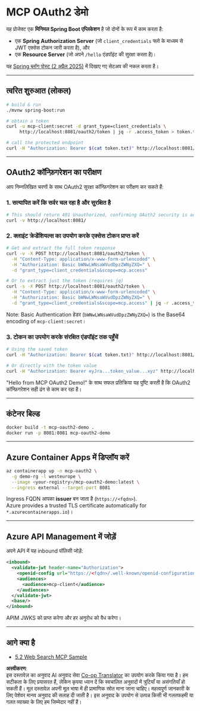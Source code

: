 <!--
CO_OP_TRANSLATOR_METADATA:
{
  "original_hash": "9dc0d1fc8ddcd9426558f0d200894951",
  "translation_date": "2025-06-02T12:11:01+00:00",
  "source_file": "05-AdvancedTopics/mcp-oauth2-demo/README.md",
  "language_code": "hi"
}
-->
# MCP OAuth2 डेमो

यह प्रोजेक्ट एक **मिनिमल Spring Boot एप्लिकेशन** है जो दोनों के रूप में काम करता है:

* एक **Spring Authorization Server** (जो `client_credentials` फ्लो के माध्यम से JWT एक्सेस टोकन जारी करता है), और  
* एक **Resource Server** (जो अपने `/hello` एंडपॉइंट की सुरक्षा करता है)।

यह [Spring ब्लॉग पोस्ट (2 अप्रैल 2025)](https://spring.io/blog/2025/04/02/mcp-server-oauth2) में दिखाए गए सेटअप की नकल करता है।

---

## त्वरित शुरुआत (लोकल)

```bash
# build & run
./mvnw spring-boot:run

# obtain a token
curl -u mcp-client:secret -d grant_type=client_credentials \
     http://localhost:8081/oauth2/token | jq -r .access_token > token.txt

# call the protected endpoint
curl -H "Authorization: Bearer $(cat token.txt)" http://localhost:8081/hello
```

---

## OAuth2 कॉन्फ़िगरेशन का परीक्षण

आप निम्नलिखित चरणों के साथ OAuth2 सुरक्षा कॉन्फ़िगरेशन का परीक्षण कर सकते हैं:

### 1. सत्यापित करें कि सर्वर चल रहा है और सुरक्षित है

```bash
# This should return 401 Unauthorized, confirming OAuth2 security is active
curl -v http://localhost:8081/
```

### 2. क्लाइंट क्रेडेंशियल्स का उपयोग करके एक्सेस टोकन प्राप्त करें

```bash
# Get and extract the full token response
curl -v -X POST http://localhost:8081/oauth2/token \
  -H "Content-Type: application/x-www-form-urlencoded" \
  -H "Authorization: Basic bWNwLWNsaWVudDpzZWNyZXQ=" \
  -d "grant_type=client_credentials&scope=mcp.access"

# Or to extract just the token (requires jq)
curl -s -X POST http://localhost:8081/oauth2/token \
  -H "Content-Type: application/x-www-form-urlencoded" \
  -H "Authorization: Basic bWNwLWNsaWVudDpzZWNyZXQ=" \
  -d "grant_type=client_credentials&scope=mcp.access" | jq -r .access_token > token.txt
```

Note: Basic Authentication हेडर (`bWNwLWNsaWVudDpzZWNyZXQ=`) is the Base64 encoding of `mcp-client:secret`।

### 3. टोकन का उपयोग करके संरक्षित एंडपॉइंट तक पहुँचें

```bash
# Using the saved token
curl -H "Authorization: Bearer $(cat token.txt)" http://localhost:8081/hello

# Or directly with the token value
curl -H "Authorization: Bearer eyJra...token_value...xyz" http://localhost:8081/hello
```

"Hello from MCP OAuth2 Demo!" के साथ सफल प्रतिक्रिया यह पुष्टि करती है कि OAuth2 कॉन्फ़िगरेशन सही ढंग से काम कर रहा है।

---

## कंटेनर बिल्ड

```bash
docker build -t mcp-oauth2-demo .
docker run -p 8081:8081 mcp-oauth2-demo
```

---

## **Azure Container Apps** में डिप्लॉय करें

```bash
az containerapp up -n mcp-oauth2 \
  -g demo-rg -l westeurope \
  --image <your-registry>/mcp-oauth2-demo:latest \
  --ingress external --target-port 8081
```

Ingress FQDN आपका **issuer** बन जाता है (`https://<fqdn>`).  
Azure provides a trusted TLS certificate automatically for `*.azurecontainerapps.io`)।

---

## **Azure API Management** में जोड़ें

अपने API में यह inbound पॉलिसी जोड़ें:

```xml
<inbound>
  <validate-jwt header-name="Authorization">
    <openid-config url="https://<fqdn>/.well-known/openid-configuration"/>
    <audiences>
      <audience>mcp-client</audience>
    </audiences>
  </validate-jwt>
  <base/>
</inbound>
```

APIM JWKS को प्राप्त करेगा और हर अनुरोध को वैध करेगा।

---

## आगे क्या है

- [5.2 Web Search MCP Sample](../web-search-mcp/README.md)

**अस्वीकरण**:  
इस दस्तावेज़ का अनुवाद AI अनुवाद सेवा [Co-op Translator](https://github.com/Azure/co-op-translator) का उपयोग करके किया गया है। हम सटीकता के लिए प्रयासरत हैं, लेकिन कृपया ध्यान दें कि स्वचालित अनुवादों में त्रुटियाँ या असंगतियाँ हो सकती हैं। मूल दस्तावेज़ अपनी मूल भाषा में ही प्रामाणिक स्रोत माना जाना चाहिए। महत्वपूर्ण जानकारी के लिए पेशेवर मानव अनुवाद की सलाह दी जाती है। इस अनुवाद के उपयोग से उत्पन्न किसी भी गलतफहमी या गलत व्याख्या के लिए हम जिम्मेदार नहीं हैं।